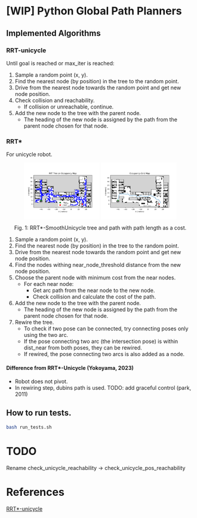 # [WIP] Python Global Path Planners

## Implemented Algorithms

### RRT-unicycle
Until goal is reached or max_iter is reached:
1. Sample a random point (x, y).
2. Find the nearest node (by position) in the tree to the random point.
3. Drive from the nearest node towards the random point and get new node position.
4. Check collision and reachability.
    - If collision or unreachable, continue.
5. Add the new node to the tree with the parent node.
    - The heading of the new node is assigned by the path from the parent node chosen for that node.

### RRT*
For unicycle robot.

<p align="center">
  <img width="40%" src="docs/figures/rrt_star_smooth_unicycle_tree.png" align="center" alt="fig1" />
  <img width="40%" src="docs/figures/rrt_star_smooth_unicycle_path.png" align="center" alt="fig2" />
  <figcaption align="center">Fig. 1: RRT*-SmoothUnicycle tree and path with path length as a cost.</figcaption>
</p>


1. Sample a random point (x, y).
2. Find the nearest node (by position) in the tree to the random point.
3. Drive from the nearest node towards the random point and get new node position.
4. Find the nodes withing near_node_threshold distance from the new node position.
5. Choose the parent node with minimum cost from the near nodes.
    - For each near node:
        - Get arc path from the near node to the new node.
        - Check collision and calculate the cost of the path.
6. Add the new node to the tree with the parent node.
    - The heading of the new node is assigned by the path from the parent node chosen for that node.
7. Rewire the tree.
    - To check if two pose can be connected, try connecting poses only using the two arc.
    - If the pose connecting two arc (the intersection pose) is within dist_near from both poses, they can be rewired.
    - If rewired, the pose connecting two arcs is also added as a node.

#### Difference from RRT*-Unicycle (Yokoyama, 2023)
- Robot does not pivot.
- In rewiring step, dubins path is used. 
    TODO: add graceful control (park, 2011)

## How to run tests.
```bash
bash run_tests.sh
```

# TODO
Rename check_unicycle_reachability -> check_unicycle_pos_reachability
# References
[RRT*-unicycle](https://github.com/naokiyokoyama/rrt_star)
